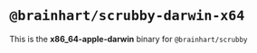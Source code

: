 # `@brainhart/scrubby-darwin-x64`

This is the **x86_64-apple-darwin** binary for `@brainhart/scrubby`

